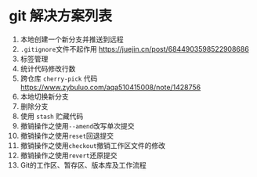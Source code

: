 # git 解决方案列表

1. 本地创建一个新分支并推送到远程
2. `.gitignore`文件不起作用 https://juejin.cn/post/6844903598522908686
3. 标签管理
4. 统计代码修改行数
5. 跨仓库 `cherry-pick` 代码 https://www.zybuluo.com/aqa510415008/note/1428756
6. 本地切换新分支
7. 删除分支
8. 使用 `stash` 贮藏代码
9. 撤销操作之使用`--amend`改写单次提交
10. 撤销操作之使用`reset`回退提交
11. 撤销操作之使用`checkout`撤销工作区文件的修改
12. 撤销操作之使用`revert`还原提交
13. Git的工作区、暂存区、版本库及工作流程

